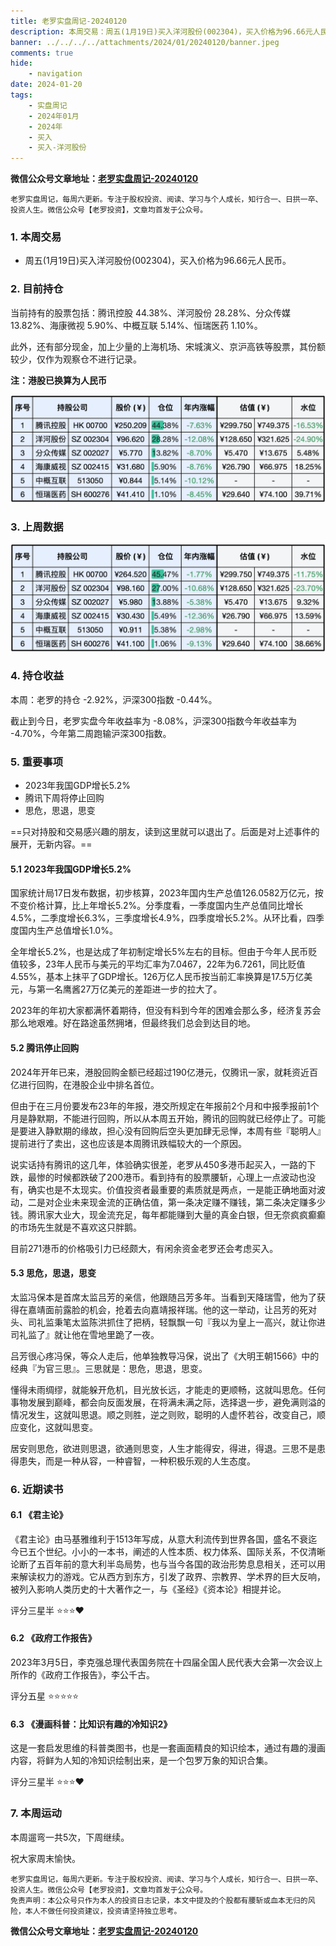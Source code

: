 ```yaml
---
title: 老罗实盘周记-20240120
description: 本周交易：周五(1月19日)买入洋河股份(002304)，买入价格为96.66元人民币。当前持有的股票包括：腾讯控股 44.38%、洋河股份 28.28%、分众传媒 13.82%、海康微视 5.90%、中概互联 5.14%、恒瑞医药 1.10%。此外，还有部分现金，加上少量的上海机场、宋城演义、京沪高铁等股票，其份额较少，仅作为观察仓不进行记录。本周：老罗的持仓 -2.92%，沪深300指数 -0.44%。截止到今日，老罗实盘今年收益率为 -8.08%，沪深300指数今年收益率为 -4.70%，今年第二周跑输沪深300指数。
banner: ../../../../attachments/2024/01/20240120/banner.jpeg
comments: true
hide:
    - navigation
date: 2024-01-20
tags:
    - 实盘周记
    - 2024年01月
    - 2024年
    - 买入
    - 买入-洋河股份
---
```


__微信公众号文章地址：[老罗实盘周记-20240120](https://mp.weixin.qq.com/s/10PmUYi-tiB-u2WR7vr4wQ)__

```
老罗实盘周记，每周六更新。专注于股权投资、阅读、学习与个人成长，知行合一、日拱一卒、投资人生。微信公众号【老罗投资】，文章均首发于公众号。
```

### 1. 本周交易

+ 周五(1月19日)买入洋河股份(002304)，买入价格为96.66元人民币。

### 2. 目前持仓

当前持有的股票包括：腾讯控股 44.38%、洋河股份 28.28%、分众传媒 13.82%、海康微视 5.90%、中概互联 5.14%、恒瑞医药 1.10%。

此外，还有部分现金，加上少量的上海机场、宋城演义、京沪高铁等股票，其份额较少，仅作为观察仓不进行记录。

**注：港股已换算为人民币**

![目前持仓](../../../attachments/2024/01/20240120/1.jpg)

### 3. 上周数据

![上周数据](../../../attachments/2024/01/20240120/2.jpg)

### 4. 持仓收益

本周：老罗的持仓 <span class="green">-2.92%</span>，沪深300指数 <span class="green">-0.44%</span>。

截止到今日，老罗实盘今年收益率为 <span class="green">-8.08%</span>，沪深300指数今年收益率为 <span class="green">-4.70%</span>，今年第二周跑输沪深300指数。

### 5. 重要事项

+ 2023年我国GDP增长5.2%
+ 腾讯下周将停止回购
+ 思危，思退，思变

==只对持股和交易感兴趣的朋友，读到这里就可以退出了。后面是对上述事件的展开，无新内容。==

#### 5.1 2023年我国GDP增长5.2%

国家统计局17日发布数据，初步核算，2023年国内生产总值126.0582万亿元，按不变价格计算，比上年增长5.2%。分季度看，一季度国内生产总值同比增长4.5%，二季度增长6.3%，三季度增长4.9%，四季度增长5.2%。从环比看，四季度国内生产总值增长1.0%。

全年增长5.2%，也是达成了年初制定增长5%左右的目标。但由于今年人民币贬值较多，23年人民币与美元的平均汇率为7.0467，22年为6.7261，同比贬值4.55%，基本上抹平了GDP增长。126万亿人民币按当前汇率换算是17.5万亿美元，与第一名鹰酱27万亿美元的差距进一步的拉大了。

2023年的年初大家都满怀着期待，但没有料到今年的困难会那么多，经济复苏会那么地艰难。好在路途虽然拥堵，但最终我们总会到达目的地。

#### 5.2 腾讯停止回购

2024年开年已来，港股回购金额已经超过190亿港元，仅腾讯一家，就耗资近百亿进行回购，在港股企业中排名首位。

但由于在三月份要发布23年的年报，港交所规定在年报前2个月和中报季报前1个月是静默期，不能进行回购，所以从本周五开始，腾讯的回购就已经停止了。可能是要进入静默期的缘故，担心没有回购后空头更加肆无忌惮，本周有些『聪明人』提前进行了卖出，这也应该是本周腾讯跌幅较大的一个原因。

说实话持有腾讯的这几年，体验确实很差，老罗从450多港币起买入，一路的下跌，最惨的时候都跌破了200港币。看到持有的股票腰斩，心理上一点波动也没有，确实也是不太现实。价值投资者最重要的素质就是两点，一是能正确地面对波动，二是对企业未来现金流的正确估值，第一条决定赚不赚钱，第二条决定赚多少钱。腾讯家大业大，现金流充足，每年都能赚到大量的真金白银，但无奈疯疯癫癫的市场先生就是不喜欢这只胖鹅。

目前271港币的价格吸引力已经颇大，有闲余资金老罗还会考虑买入。

#### 5.3 思危，思退，思变

太监冯保本是首席太监吕芳的亲信，他跟随吕芳多年。当看到天降瑞雪，他为了获得在嘉靖面前露脸的机会，抢着去向嘉靖报祥瑞。他的这一举动，让吕芳的死对头、司礼监秉笔太监陈洪抓住了把柄，轻飘飘一句『我以为皇上一高兴，就让你进司礼监了』就让他在雪地里跪了一夜。

吕芳很心疼冯保，等众人走后，他单独教导冯保，说出了《大明王朝1566》中的经典『为官三思』。三思就是：思危，思退，思变。

懂得未雨绸缪，就能躲开危机，目光放长远，才能走的更顺畅，这就叫思危。任何事物发展到巅峰，都会向反面发展，在将满未满之际，选择退一步，避免满则溢的情况发生，这就叫思退。顺之则胜，逆之则败，聪明的人虚怀若谷，改变自己，顺应变化，这就叫思变。

居安则思危，欲进则思退，欲通则思变，人生才能得安，得进，得退。三思不是患得患失，而是一种从容，一种睿智，一种积极乐观的人生态度。

### 6. 近期读书

#### 6.1 《君主论》

《君主论》由马基雅维利于1513年写成，从意大利流传到世界各国，盛名不衰迄今已五个世纪。小小的一本书，阐述的人性本质、权力体系、国际关系，不仅清晰论断了五百年前的意大利半岛局势，也与当今各国的政治形势息息相关，还可以用来解读权力的游戏。它从西方到东方，引发了政界、宗教界、学术界的巨大反响，被列入影响人类历史的十大著作之一，与《圣经》《资本论》相提并论。

评分三星半 ⭐️⭐️⭐️❤️

#### 6.2 《政府工作报告》

2023年3月5日，李克强总理代表国务院在十四届全国人民代表大会第一次会议上所作的《政府工作报告》，李公千古。

评分五星 ⭐️⭐️⭐️⭐️⭐️

#### 6.3 《漫画科普：比知识有趣的冷知识2》

这是一套启发思维的科普类图书，也是一套画面精良的知识绘本，通过有趣的漫画内容，将鲜为人知的冷知识绘制出来，是一个包罗万象的知识合集。

评分三星半 ⭐️⭐️⭐️❤️

### 7. 本周运动

本周遛弯一共5次，下周继续。

祝大家周末愉快。

```
老罗实盘周记，每周六更新。专注于股权投资、阅读、学习与个人成长，知行合一、日拱一卒、投资人生。微信公众号【老罗投资】，文章均首发于公众号。
免责声明：本公众号只作为本人的投资日志记录，本文中提及的个股都有腰斩或血本无归的风险，本人不做任何投资建议，投资请坚持独立思考。
```

__微信公众号文章地址：[老罗实盘周记-20240120](https://mp.weixin.qq.com/s/10PmUYi-tiB-u2WR7vr4wQ)__